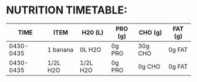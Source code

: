 # NUTRITION TIMETABLE:

|  TIME     |             ITEM        | H20 (L)  | PRO (g)    | CHO (g) | FAT (g) |
|-----------|-------------------------|----------|-----------|----------|---------|
| 0430-0435 | 1 banana                | 0L H2O   | 0g PRO    | 30g CHO  | 0g FAT  |
| 0430-0435 | 1/2L H2O                | 1/2L H2O | 0g PRO    | 0g CHO   | 0g FAT  |
